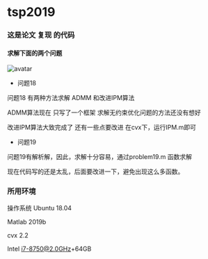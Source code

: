 
# tsp2019
### 这是论文 复现 的代码
#### 求解下面的两个问题


![avatar](C:\Users\yuxingchun\Desktop\毕业设计.png)

- 问题18

问题18 有两种方法求解 ADMM 和改进IPM算法

ADMM算法现在 只写了一个框架 求解无约束优化问题的方法还没有想好


改进IPM算法大致完成了 还有一些点要改进  在cvx下，运行IPM.m即可

- 问题19

问题19有解析解，因此，求解十分容易，通过problem19.m 函数求解

现在代码写的还是太乱，后面要改进一下，避免出现这么多函数。

### 所用环境 
操作系统 Ubuntu 18.04

Matlab 2019b

cvx 2.2

Intel i7-8750@2.0GHz+64GB

